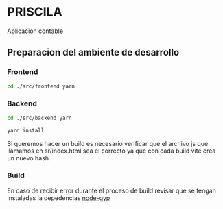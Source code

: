 # PRISCILA

Aplicación contable

## Preparacion del ambiente de desarrollo

### Frontend

```bash
cd ./src/frontend yarn
```

### Backend

```bash
cd ./src/backend yarn
```

```bash
yarn install
```

Si queremos hacer un build es necesario verificar que el archivo js que llamamos en sr/index.html sea el correcto ya que con cada build vite crea un nuevo hash

### Build

En caso de recibir error durante el proceso de build revisar que se tengan instaladas la depedencias [node-gyp](https://github.com/nodejs/node-gyp#on-windows)
